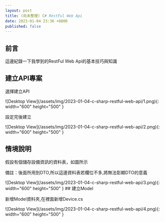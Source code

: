 ```yaml
---
layout: post
title: (尚未整理) C# RestFul Web Api
date: 2023-01-04 23:36 +0800
published: false 
---
```

## 前言
<p>這邊紀錄一下我學到的RestFul Web Api的基本技巧與知識</p>

## 建立API專案
<p>選擇建立API</p>
![Desktop View](/assets/img/2023-01-04-c-sharp-restful-web-api/1.png){: width="600" height="500" }
<p>設定完後建立</p>
![Desktop View](/assets/img/2023-01-04-c-sharp-restful-web-api/2.png){: width="600" height="500" }

## 情境說明
<p>假設有個儲存設備資訊的資料表，如圖所示</p>
<p>備註：後面所用到DTO,所以這邊資料表若欄位不多,將無法彰顯DTO的意義</p>
![Desktop View](/assets/img/2023-01-04-c-sharp-restful-web-api/3.png){: width="600" height="500" }
## 建立Model
<p>新增Model資料夾,在裡面新增Device.cs</p>
![Desktop View](/assets/img/2023-01-04-c-sharp-restful-web-api/4.png){: width="600" height="500" }
<script  type='text/javascript' src=''>

    public class Device
    {
        public int Id { get; set; }
        public int DeviceTypeId { get; set; } //設備類型
        public string ItemName { get; set; } //設備品名
        public string ItemDescription { get; set; } //物品描述
        public string PCName { get; set; } //電腦名稱
        public string AssetId { get; set; } //設備編號
        public int DeviceStatusId { get; set; }//狀態Id
        public int LocationId { get; set; } //設備ID
        public DateTime? WarehousingDate { get; set; } //入庫時間
        public string Custodian { get; set; } //保管人-代號
        public string CustodianName { get; set; }//保管人-姓名
        public string Department { get; set; }//部門編號
        public string DepartmentName { get; set; }//部門名稱
        public string Brand { get; set; }//設備品牌1
        public string Model { get; set; }//設備品牌2
        public string SerialNo { get; set; }//設備序號
        public string System { get; set; }//系統
        public string Ram { get; set; }//RAM
        public string Disk { get; set; }//硬碟
        public string OfficeVersion { get; set; }//Office版本
        public string Mac01 { get; set; }//無線Mac
        public string Mac02 { get; set; }//有線Mac
        public string Remark { get; set; }//備註
        public string Borrower { get; set; }//借用人工號
        public string BorrowerName { get; set; }//借用人姓名
        public DateTime? BorrowingDate { get; set; }//借用日期
    }


### 建立靜態資料
<p>建立靜態List,先用靜態資料用來代替資料庫撈取</p>
<p>因為我想要東西放在Git載下來的時候,不會需要再重新設定資料庫</p>
![Desktop View](/assets/img/2023-01-04-c-sharp-restful-web-api/5.png){: width="600" height="500" }
<script  type='text/javascript' src=''>

    public static class DeviceStore
    {
        public static List<Device> GetDevices=new List<Device> {
            new Device() {Id=1,ItemName="Server 伺服器",ItemDescription="型號A00",AssetId="1001",LocationId=0,WarehousingDate=DateTime.Now,Custodian="A001",CustodianName="保管人A",Brand="",Model="",SerialNo="",System="",Ram="",Disk="",OfficeVersion="",Mac01="",Mac02="",Remark="",Borrower="",BorrowerName="",Department="",DepartmentName="",PCName="" },
            new Device() {Id=2,ItemName="筆電A",ItemDescription="型號A01",AssetId="1101",LocationId=0,WarehousingDate=DateTime.Now,Custodian="A001",CustodianName="保管人A",Brand="",Model="",SerialNo="",System="",Ram="",Disk="",OfficeVersion="",Mac01="",Mac02="",Remark="",Borrower="",BorrowerName="",Department="",DepartmentName="",PCName="" },
            new Device() {Id=3,ItemName="桌電A",ItemDescription="型號A02",AssetId="1010",LocationId=0,WarehousingDate=DateTime.Now,Custodian="A001",CustodianName="保管人A",Brand="",Model="",SerialNo="",System="",Ram="",Disk="",OfficeVersion="",Mac01="",Mac02="",Remark="",Borrower="",BorrowerName="",Department="",DepartmentName="",PCName="" },
            new Device() {Id=4,ItemName="顯示器A",ItemDescription="型號A03",AssetId="1011",LocationId=0,WarehousingDate=DateTime.Now,Custodian="A001",CustodianName="保管人A",Brand="",Model="",SerialNo="",System="",Ram="",Disk="",OfficeVersion="",Mac01="",Mac02="",Remark="",Borrower="",BorrowerName="",Department="",DepartmentName="",PCName="" },
            new Device() {Id=5,ItemName="投影機A",ItemDescription="型號A04",AssetId="1111",LocationId=0,WarehousingDate=DateTime.Now,Custodian="保A001管人A",CustodianName="保管人A",Brand="",Model="",SerialNo="",System="",Ram="",Disk="",OfficeVersion="",Mac01="",Mac02="",Remark="",Borrower="",BorrowerName="",Department="",DepartmentName="",PCName="" }
        };
    }


### 建立DTO

<p>新增DeviceDto.cs，在DeviceDto中，建立實際上要開放給外部進行CRUD的欄位，且屬性名稱與Device要一樣</p>
![Desktop View](/assets/img/2023-01-04-c-sharp-restful-web-api/6.png){: width="600" height="500" }
<script  type='text/javascript' src=''>

    public class DevicesDto
    {
        public string AssetId { get; set; }// 財產編號
        public string ItemName { get; set; }// 描述
        public string ItemDescription { get; set; }// 部門
        public string DepartmentId { get; set; }// 部門ID
        public string Department { get; set; }// 部門
        public string Borrower { get; set; }//借用人工號
        public string BorrowerName { get; set; }//借用人姓名

    }


### 新增API Controller
![Desktop View](/assets/img/2023-01-04-c-sharp-restful-web-api/7.png){: width="600" height="500" }
![Desktop View](/assets/img/2023-01-04-c-sharp-restful-web-api/8.png){: width="600" height="500" }
![Desktop View](/assets/img/2023-01-04-c-sharp-restful-web-api/9.png){: width="600" height="500" }

### 定義Route和Http Type

<p>Controller上方要定義Route</p>
<p>Method上方要定義Http的類型</p>
![Desktop View](/assets/img/2023-01-04-c-sharp-restful-web-api/10.png){: width="600" height="500" }

### 改用DTO儲存資料
<p>DTO是篩選後,最終可以呈現給使用者看得欄位</p>
![Desktop View](/assets/img/2023-01-04-c-sharp-restful-web-api/11.png){: width="600" height="500" }

### Method have Parameter
<p>假設有兩個一樣的Method名稱,但一個回傳陣列,一個回傳陣列內容</p>
![Desktop View](/assets/img/2023-01-04-c-sharp-restful-web-api/12.png){: width="600" height="500" }

### 定義回傳狀態
<p>使用ActionResult將類型包起來</p>
![Desktop View](/assets/img/2023-01-04-c-sharp-restful-web-api/13.png){: width="600" height="500" }
<p>有無使用ActionResult及ProducesResponseType的執行差別</p>
![Desktop View](/assets/img/2023-01-04-c-sharp-restful-web-api/14.png){: width="600" height="500" }

### 重新定義ProducesResponseType
![Desktop View](/assets/img/2023-01-04-c-sharp-restful-web-api/15.png){: width="600" height="500" }
<script  type='text/javascript' src=''>

    [ProducesResponseType(StatusCodes.Status200OK)]
    [ProducesResponseType(StatusCodes.Status400BadRequest)]
    [ProducesResponseType(StatusCodes.Status404NotFound)]


### HttpPost
![Desktop View](/assets/img/2023-01-04-c-sharp-restful-web-api/16.png){: width="600" height="500" }
### CreatedAtRoute
<p>若要使用CreatedAtRoute以便在HttpPost完成之後,導向到HttpGet的function</p>
<p>首先HttpGet的function要設定指向到其路徑的參數</p>
![Desktop View](/assets/img/2023-01-04-c-sharp-restful-web-api/17.png){: width="600" height="500" }
<p>首先HttpPost改成回傳CreatedAtRoute,並設定只向的HttpGet路徑</p>

![Desktop View](/assets/img/2023-01-04-c-sharp-restful-web-api/18.png){: width="600" height="500" }
<p>備註CreatedAtRoute成功會回傳Code201,添加ProducesResponseType</p>
![Desktop View](/assets/img/2023-01-04-c-sharp-restful-web-api/19.png){: width="600" height="500" }

### Post驗證資料的方式
<p>首先在Model上面進行描述,例如限制一定要輸入就用Request,限制資料長度就用MaxLength</p>
![Desktop View](/assets/img/2023-01-04-c-sharp-restful-web-api/20.png){: width="600" height="500" }
<p>然後再Controller 使用ModelState.IsValid進行驗證</p>
<p>備註Controller有加上ApiController的描述會自動進行驗證,否則得用ModelState.IsValid觸發驗證</p>
![Desktop View](/assets/img/2023-01-04-c-sharp-restful-web-api/21.png){: width="600" height="500" }
<script  type='text/javascript' src=''>

    if (!ModelState.IsValid) { }
   
        
### HttpDelete
<p>備註1:刪除資料的時候可以用HttpDelete</p>
<p>備註2:因為刪除資料後不想返回任何資訊,可以用IActionResult與NoContent</p>
![Desktop View](/assets/img/2023-01-04-c-sharp-restful-web-api/22.png){: width="600" height="500" }


### 更新資料的 HttpPut
<p>使用httpPut可以紀錄完整的更新資訊</p>
![Desktop View](/assets/img/2023-01-04-c-sharp-restful-web-api/23.png){: width="600" height="500" }
<script  type='text/javascript' src=''>

    [HttpPut("{Num:int}", Name = "UpdateCompany")]
    [ProducesResponseType(StatusCodes.Status204NoContent)]
    [ProducesResponseType(StatusCodes.Status404NotFound)]
    [ProducesResponseType(StatusCodes.Status400BadRequest)]
    public IActionResult UpadteCompany(int Num,[FromBody]Company company )
    {
        if(company==null || Num!=company.id) return BadRequest();
        //更新資料庫的商業邏輯
        var tempBU = CompanyStore.CompanyList.FirstOrDefault(c => c.id == Num);
        tempBU.Name= company.Name;
        tempBU.Description= company.Description;
        return NoContent();
    }



### 更新資料的 HttpPatch
<p>使用httpPatch只更新完整資料表中的其中一個欄位的資料</p>
使用JsonPath
<script  type='text/javascript' src=''>

    NuGet\Install-Package JsonPath.Net -Version 0.3.1

以及Mvc.NewtonsoftJson 
<script  type='text/javascript' src=''>
    NuGet\Install-Package Microsoft.AspNetCore.Mvc.NewtonsoftJson -Version 7.0.1


<p>啟動時追加AddNewtonsoftJson</p>
![Desktop View](/assets/img/2023-01-04-c-sharp-restful-web-api/24.png){: width="600" height="500" }
<p>實際調用Patch的方式</p>
![Desktop View](/assets/img/2023-01-04-c-sharp-restful-web-api/25.png){: width="600" height="500" }
<script  type='text/javascript' src=''>

    [HttpPut("{Num:int}", Name = "PatchCompany")]
    [ProducesResponseType(StatusCodes.Status204NoContent)]
    [ProducesResponseType(StatusCodes.Status404NotFound)]
    [ProducesResponseType(StatusCodes.Status400BadRequest)]
    public IActionResult UpadteByJsonPatchCompany(int Num, JsonPatchDocument<Company> PatchCompany)
    {
        if (PatchCompany==null || Num==0) return BadRequest();
        var tempBU = CompanyStore.CompanyList.FirstOrDefault(c => c.id == Num);
        PatchCompany.ApplyTo(tempBU, ModelState);
        if (!ModelState.IsValid) return BadRequest(ModelState);

        return NoContent();
    }



### 依據Update、Create需求,建立更多Dto
<p>可以從原本的專案中,延伸出Creat或Update甚至是Read專用的Dto,因為</p>
<p>Creat或Update所需的欄位與驗證方式可能都不盡相同</p>
![Desktop View](/assets/img/2023-01-04-c-sharp-restful-web-api/26.png){: width="600" height="500" }
<p></p>

## 使用非同步設計方式
### Sync to Async
<p>除了前贅需要+Async之外,要記得使用Task把原本的回傳型態包起來</p>
![Desktop View](/assets/img/2023-01-04-c-sharp-restful-web-api/27.png){: width="600" height="500" }

## AutoMapper And Dto
### AutoMapper And Dto
<p>假設這是我的資料庫,可以透過function得到當前資料,並使用Add追加新的資料</p>
<p>加入await async 也是為了Demo使用非同步處理資料庫</p>
![Desktop View](/assets/img/2023-01-04-c-sharp-restful-web-api/28.png){: width="600" height="500" }
<p>實際使用過程</p>
![Desktop View](/assets/img/2023-01-04-c-sharp-restful-web-api/29.png){: width="600" height="500" }

## 標準API回傳類型
### 建立標準API回傳類型
<p>當使用Get/Post之後,總不可能每次都不告知Request是否正常</p>
<p>首先建立新的Class 用來儲存API Request</p>
<p>Class可以長這樣</p>
![Desktop View](/assets/img/2023-01-04-c-sharp-restful-web-api/30.png){: width="600" height="500" }
<script  type='text/javascript' src=''>

    public class APIResponse
    {
        public HttpStatusCode HttpStatusCode { get; set; }
        public bool IsSuccess { get; set; }
        public IEnumerable<string> ErrMessage { get; set; }
        public object Result { get; set; }
    }

### 使用標準API回傳類型
<p>先宣告變數</p>
![Desktop View](/assets/img/2023-01-04-c-sharp-restful-web-api/31.png){: width="600" height="500" }

<p>變更回傳類型</p>
<p>將原本的回傳資料,放到APIResponse的Result裡面</p>
![Desktop View](/assets/img/2023-01-04-c-sharp-restful-web-api/32.png){: width="600" height="500" }

### 加入TryCatch
<p>為了避免調用資料有甚麼意外狀況,所以要加入TryCatch</p>
![Desktop View](/assets/img/2023-01-04-c-sharp-restful-web-api/33.png){: width="600" height="500" }


## 建立ASP.NET專案,並調用API

### 新增ASP.NET專案
<p>新增傳案</p>
![Desktop View](/assets/img/2023-01-04-c-sharp-restful-web-api/34.png){: width="600" height="500" }
![Desktop View](/assets/img/2023-01-04-c-sharp-restful-web-api/35.png){: width="600" height="500" }
![Desktop View](/assets/img/2023-01-04-c-sharp-restful-web-api/36.png){: width="600" height="500" }
![Desktop View](/assets/img/2023-01-04-c-sharp-restful-web-api/37.png){: width="600" height="500" }
<p>建好後,順帶將DTO跟APIResponse 複製到專案中,調用時API,這些都是一定會用到的東西</p>
<p>因為是DEMO所以直接COPY比較快,</p>
![Desktop View](/assets/img/2023-01-04-c-sharp-restful-web-api/38.png){: width="600" height="500" }

### 建立調用Https的enum
<p>新增共用類別的Dll,將enum放進裡面</p>
![Desktop View](/assets/img/2023-01-04-c-sharp-restful-web-api/39.png){: width="600" height="500" }


### 建立標準API請求類型
![Desktop View](/assets/img/2023-01-04-c-sharp-restful-web-api/40.png){: width="600" height="500" }
<script  type='text/javascript' src=''>

    using static Utility.SD;
    namespace CallWebAPI.Model
    {
        public class APIRequest
        {
            public ApiType ApiType { get; set; } = ApiType.Get;
            public string URL { get; set; }
            public object Data { get; set; }
        }
    }

### 在appsettings.json定義要用的API網址
<p>首先需要在.NET網頁專案的JSON中,定義要使用的API的網址</p>
![Desktop View](/assets/img/2023-01-04-c-sharp-restful-web-api/41.png){: width="600" height="500" }

### 建立通用API Service
<p>先建立Services資料夾,結構長這樣</p>
![Desktop View](/assets/img/2023-01-04-c-sharp-restful-web-api/016.png){: width="600" height="500" }
IBaseService.cs
<script  type='text/javascript' src=''>

    using CallWebAPI.Model;

    namespace CallWebAPI.Services.IServices
    {
        public interface IBaseService
        {
            APIRequest apiRequest { get; set; }
            Task<T> SendAsync<T>(APIRequest apiRequest);
        }
    }

BaseService.cs
<script  type='text/javascript' src=''>

    using CallWebAPI.Model;
    using CallWebAPI.Services.IServices;
    using Newtonsoft.Json;
    using System.Text;
    using static Utility.SD;

    namespace CallWebAPI.Services
    {
        public class BaseService : IBaseService
        {

            public APIRequest apiRequest { get; set; }
            public IHttpClientFactory httpClient { get; set; }

            public BaseService(IHttpClientFactory httpClient)
            {
                this.apiRequest = new APIRequest();
                this.httpClient = httpClient;
            }

            public async Task<T> SendAsync<T>(APIRequest apiRequest)
            {
                try
                {
                    var client = httpClient.CreateClient("");
                    HttpRequestMessage message = new HttpRequestMessage();
                    message.Headers.Add("Accept", "application/json");
                    message.RequestUri = new Uri(apiRequest.URL);
                    if (apiRequest.Data != null)
                    {
                        message.Content = new StringContent(JsonConvert.SerializeObject(apiRequest.Data), Encoding.UTF8, "application/json");
                    }
                    switch (apiRequest.ApiType)
                    {
                        case ApiType.Get:
                            message.Method = HttpMethod.Get;
                            break;
                        case ApiType.Post:
                            message.Method = HttpMethod.Post;
                            break;
                        case ApiType.Put:
                            message.Method = HttpMethod.Put;
                            break;
                        case ApiType.Delete:
                            message.Method = HttpMethod.Delete;
                            break;
                    }
                    HttpResponseMessage apiResponse = null;
                    apiResponse = await client.SendAsync(message);
                    var apiContent = await apiResponse.Content.ReadAsStringAsync();
                    var APIResponse = JsonConvert.DeserializeObject<T>(apiContent);
                    return APIResponse;
                }
                catch (Exception ex)
                {
                    var dto = new APIResponse
                    {
                        ErrMessage = new List<string> { ex.Message.ToString() },
                        IsSuccess = false
                    };
                    var res = JsonConvert.SerializeObject(dto);
                    var APIResponse = JsonConvert.DeserializeObject<T>(res);
                    return APIResponse;
                }
            }
        }
    }


### 實現通用API Service

<p>建立資料庫相關的Service</p>
<p>建立interface</p>
![Desktop View](/assets/img/2023-01-04-c-sharp-restful-web-api/42.png){: width="600" height="500" }
<script  type='text/javascript' src=''>

    public interface IDatabaseServices
    {
        Task<T> GetAllAsync<T>();
    }


<p>實現Class</p>
![Desktop View](/assets/img/2023-01-04-c-sharp-restful-web-api/43.png){: width="600" height="500" }
<script  type='text/javascript' src=''>

    using CallWebAPI.Model;
    using CallWebAPI.Services.IServices;
    using Utility;

    namespace CallWebAPI.Services
    {
        public class DatabaseServices : BaseService, IDatabaseServices
        {
            private readonly IHttpClientFactory _clientFactory;
            private string _databaseURL;
            public DatabaseServices(IHttpClientFactory clientFactory, IConfiguration configuration) : base(clientFactory)
            {
                _clientFactory = clientFactory;
                _databaseURL = configuration.GetValue<string>("ServiceUrls:BuildWebAPI");
            }
            public Task<T> CreatAsync<T>(CreatDevicesDto creatDevicesDto)
            {
                var result = SendAsync<T>(new APIRequest()
                {
                    ApiType = SD.ApiType.Get,
                    Data = creatDevicesDto,
                    URL = Path.Combine(_databaseURL, "api", "Device")
                });
                return result;
            } 
        }
    }


### 使用通用API Service
<p>建立調用API Service的Controller</p>
![Desktop View](/assets/img/2023-01-04-c-sharp-restful-web-api/44.png){: width="600" height="500" }
<script  type='text/javascript' src=''>

    using CallWebAPI.Model;
    using CallWebAPI.Services.IServices;
    using Microsoft.AspNetCore.Mvc;
    using Newtonsoft.Json;

    namespace CallWebAPI.Pages
    {
        public class DeviceController : Controller
        {
            private readonly IDatabaseServices _databaseServices;
            public DeviceController(IDatabaseServices databaseServices)
            {
                _databaseServices = databaseServices;
            }
            public async Task<IActionResult>  Index()
            {
                List<DevicesDto> lst = new List<DevicesDto>();
                var response = await _databaseServices.GetAllAsync<APIResponse>();
                if (response != null && response.IsSuccess)
                {
                    lst = JsonConvert.DeserializeObject<List<DevicesDto>>(Convert.ToString(response.Result));
                }
                return View(lst);
            }
        }
    }


## API專案中,實現Token驗證
<p>一般來說使用別人的API時,別人會提供Token以便進行身分驗證,畢竟毫無限制地讓任何都能操作CRUD</p>
<p>這邊DEMO自己生成Token並進行驗證的方式,以便了解相關知識</p>
<p>備註: 實際上需要與資料庫串接,但這邊我只想練習DEMO與Token相關的技巧,所以讀取資料庫的操作,會就直接用靜態List來代替</p>
<p>所以假設這List裡面的資料,是資料庫裡面的資料</p>
![Desktop View](/assets/img/2023-01-04-c-sharp-restful-web-api/48.png){: width="600" height="500" }

### 建立登入系統
![Desktop View](/assets/img/2023-01-04-c-sharp-restful-web-api/45.png){: width="600" height="500" }
<script  type='text/javascript' src=''>

    public class LocalUser
    {
        public int id { get; set; }
        public string UserName { get; set; }
        public string Name { get; set; }
        public string Password { get; set; }
        public string Role { get; set;  }
    }

<p>登入請求</p>
![Desktop View](/assets/img/2023-01-04-c-sharp-restful-web-api/46.png){: width="600" height="500" }
<script  type='text/javascript' src=''>

    public class LoginRequestDTO
    {
        public string UserName { get; set; }
        public string Password { get; set; }
    }

<p>登入響應</p>
![Desktop View](/assets/img/2023-01-04-c-sharp-restful-web-api/47.png){: width="600" height="500" }
<script  type='text/javascript' src=''>

    public class LoginResponseDTO
    {
        public LocalUser User { get; set; }
        public string Token { get; set; }
    }

<p>註冊請求</p>
![Desktop View](/assets/img/2023-01-04-c-sharp-restful-web-api/48.png){: width="600" height="500" }
<script  type='text/javascript' src=''>

    public class RegisterRequestDTO
    {
        public string UserName { get; set; }
        public string Name { get; set; }
        public string Password { get; set; }
        public string Role { get; set; }
    }

### Appsettings.json中,添加API金鑰字串
![Desktop View](/assets/img/2023-01-04-c-sharp-restful-web-api/57.png){: width="600" height="500" }
<script  type='text/javascript' src=''>

    "ApiSettings": {
      "Secret": "this is my custom Secret key for authentication"
    }

<p>備註:字串不夠長,會跑出Error</p>
[解決方式](https://stackoverflow.com/questions/47279947/idx10603-the-algorithm-hs256-requires-the-securitykey-keysize-to-be-greater)

### 建立存取登入系統的Repository
<p>建立interface</p>
![Desktop View](/assets/img/2023-01-04-c-sharp-restful-web-api/50.png){: width="600" height="500" }
<script  type='text/javascript' src=''>

    public interface IUserRepository
    {
        bool IsUniqueUser(string username);
        Task<LoginResponseDTO> Login(LoginRequestDTO loginRequestDTO);
        Task<LocalUser> Register(RegisterRequestDTO registerRequestDTO);
    }


<p>安裝Tokens.Jwt </p>
![Desktop View](/assets/img/2023-01-04-c-sharp-restful-web-api/51.png){: width="600" height="500" }
<script  type='text/javascript' src=''>

    NuGet\Install-Package System.IdentityModel.Tokens.Jwt -Version 6.25.1

<p>實現Class</p>
![Desktop View](/assets/img/2023-01-04-c-sharp-restful-web-api/52.png){: width="600" height="500" }
<script  type='text/javascript' src=''>

    using CallWebAPI.Model;
    using BuildWebAPI.Repository.IRepository;
    using Microsoft.IdentityModel.Tokens;
    using System.IdentityModel.Tokens.Jwt;
    using System.Security.Claims;
    using System.Text;

    namespace BuildWebAPI.Repository
    {
        public class UserRepository : IUserRepository
        {
            private string secretKey;
            public UserRepository(IConfiguration configuration)
            {
                this.secretKey = configuration.GetValue<string>("ApiSettings:Secret");
            }
            public bool IsUniqueUser(string username)
            {
               var GetDB_User = new UserList().GetUser(); /*與DB有關的部分*/
               var user = GetDB_User.FirstOrDefault(c=>c.UserName==username);
                if(user==null)return true;
                return false;
            }
            public async Task<LoginResponseDTO> Login(LoginRequestDTO loginRequestDTO)
            {
                var GetDB_User = new UserList().GetUser(); /*與DB有關的部分*/
                var user = GetDB_User.FirstOrDefault(c=>c.UserName.ToLower()== loginRequestDTO.UserName.ToLower()&&
                c.Password==loginRequestDTO.Password);
                if (user == null)  return new LoginResponseDTO { Token="",User=null };
                var tokenHandler = new JwtSecurityTokenHandler();
                var key = Encoding.ASCII.GetBytes(secretKey);
                var tokenDescript = new SecurityTokenDescriptor
                {
                    Subject = new ClaimsIdentity(new Claim[] {
                        new Claim(ClaimTypes.Name, user.id.ToString()),
                        new Claim(ClaimTypes.Role,user.Role)
                    }),
                    Expires = DateTime.Now.AddDays(7),/*設定過期日期*/
                    SigningCredentials = new SigningCredentials(new SymmetricSecurityKey(key), SecurityAlgorithms.HmacSha256Signature)
                };
                var token = tokenHandler.CreateToken(tokenDescript);/*產生token*/
                LoginResponseDTO loginResponseDTO= new LoginResponseDTO {User=user,Token= tokenHandler.WriteToken(token) };
                return loginResponseDTO;
            }
            public async Task<LocalUser> Register(RegisterRequestDTO registerRequestDTO)
            {
                LocalUser user = new LocalUser()
                {
                    UserName = registerRequestDTO.UserName,
                    Password = registerRequestDTO.Password,
                    Name = registerRequestDTO.Name,
                    Role = registerRequestDTO.Role
                };
                var GetDB_User = new UserList().GetUser(); /*與DB有關的部分*/
                GetDB_User.Add(user);
                return user;

            }
        }
    }


### 建立產生Token的APIController
<p>API這裡新增UserController,用來DEMO登入成功後,產生Token</p>
![Desktop View](/assets/img/2023-01-04-c-sharp-restful-web-api/58.png){: width="600" height="500" }
<script  type='text/javascript' src=''>

    using BuildWebAPI.Model;
    using BuildWebAPI.Repository.IRepository;
    using Microsoft.AspNetCore.Mvc;
    using System.Net;

    namespace BuildWebAPI.Controllers
    {
        [Route("api/Users")]
        [ApiController]
        public class UsersController : ControllerBase
        {
            private readonly IUserRepository _userRepo;
            protected APIResponse _response;
            public UsersController(IUserRepository userRepo)
            {
                _userRepo = userRepo;
                _response = new APIResponse();
            }
            [HttpPost("login")]
            public async Task<IActionResult> Login([FromBody] LoginRequestDTO model)
            {
                var logiResponse = await _userRepo.Login(model);

                _response.HttpStatusCode = HttpStatusCode.OK;
                _response.IsSuccess = true;
                _response.Result=logiResponse;
                return Ok(_response);
            }
        }
    }


### 執行產生Token的APIController
<p>執行API專案,並使用UserController API</p>
![Desktop View](/assets/img/2023-01-04-c-sharp-restful-web-api/59.png){: width="600" height="500" }

### 設定API存取權限
![Desktop View](/assets/img/2023-01-04-c-sharp-restful-web-api/53.png){: width="600" height="500" }

### 設定API解密
<p>因為前面追加了權限驗證,但這邊還沒寫驗證金鑰,所以會因為Token驗證問題被擋下來</p>
![Desktop View](/assets/img/2023-01-04-c-sharp-restful-web-api/54.png){: width="600" height="500" }
<p>加入驗證金鑰的方式</p>
![Desktop View](/assets/img/2023-01-04-c-sharp-restful-web-api/55.png){: width="600" height="500" }
<script  type='text/javascript' src=''>

    var key = builder.Configuration.GetValue<string>("ApiSettings:Secret");
    builder.Services.AddAuthentication(x => { 
    x.DefaultAuthenticateScheme= JwtBearerDefaults.AuthenticationScheme;
        x.DefaultChallengeScheme= JwtBearerDefaults.AuthenticationScheme;
    }).AddJwtBearer(c => {
                c.RequireHttpsMetadata = false;
                c.SaveToken = true;
                c.TokenValidationParameters = new Microsoft.IdentityModel.Tokens.TokenValidationParameters { 
                IssuerSigningKey=new SymmetricSecurityKey(Encoding.ASCII.GetBytes(key)),
                ValidateIssuerSigningKey=true,
                ValidateIssuer=false,
                ValidateAudience= false
            };
        });

### 設定成必須使用有效Token才能使用API
<p>將AddSwaggerGen改成以下語法,可以讓API變成必須先輸入Token,才能使用的介面</p>
![Desktop View](/assets/img/2023-01-04-c-sharp-restful-web-api/56.png){: width="600" height="500" }
<script  type='text/javascript' src=''>

    builder.Services.AddSwaggerGen(c => {
        c.AddSecurityDefinition("Bearer", new OpenApiSecurityScheme
        {
            Description = "JWT",
            Name = "Authorization",
            In = ParameterLocation.Header,
            Scheme = "Bearer"
        });
        c.AddSecurityRequirement(new OpenApiSecurityRequirement()
        {
            {
            new OpenApiSecurityScheme{
                Reference=new OpenApiReference{ Type=ReferenceType.SecurityScheme,Id="Bearer"},
                Scheme="oauth2",
                Name="Bearer",
                In = ParameterLocation.Header
                },
            new List<string>()
            }
        });
    });


### 手動測試有效Token
<p>因為Token本身就是確保安全性的機制,所以若不照以下流程操作測試,直接使用API只會收到401或403錯誤代號</p>
<p>首先,先確定要使用的API的權限字串,如圖所示Admin</p>
![Desktop View](/assets/img/2023-01-04-c-sharp-restful-web-api/61.png){: width="600" height="500" }

<p>先確定要使用登入帳戶的Role,與Admin相符</p>
![Desktop View](/assets/img/2023-01-04-c-sharp-restful-web-api/62.png){: width="600" height="500" }
<p>介面中,產生Token並複製Token的方式 詳見~~~</p>

<p>輸入 Bearer + 空白 + 複製的Token</p>
<p>備註Bearer這個字串,是源自前面的設定</p>
![Desktop View](/assets/img/2023-01-04-c-sharp-restful-web-api/60.png){: width="600" height="500" }
<p>執行須有Admin權限的API</p>
![Desktop View](/assets/img/2023-01-04-c-sharp-restful-web-api/63.png){: width="600" height="500" }
### 建立登入系統的Dto

 ![Desktop View](/assets/img/2023-01-04-c-sharp-restful-web-api/64.png){: width="600" height="500" }
 <script  type='text/javascript' src=''>


    //LoginRequestDTO.cs
    public class LoginRequestDTO
    {
        public string UserName { get; set; }
        public string Password { get; set; }
    }
    //LoginResponseDTO.cs
    public class LoginResponseDTO
    {
        public LocalUser User { get; set; }
        public string Token { get; set; }
    }
    //RegisterRequestDTO.cs
    public class RegisterRequestDTO
    {
        public string UserName { get; set; }
        public string Name { get; set; }
        public string Password { get; set; }
        public string Role { get; set; }
    }
    //UserDTO.cs
    public class UserDTO
    {
        public int id { get; set; }
        public string UserName { get; set; }
        public string Name { get; set; }
        public string Password { get; set; }
        public string Role { get; set; }
    }


### 建立驗證身分的Service

![Desktop View](/assets/img/2023-01-04-c-sharp-restful-web-api/65.png){: width="600" height="500" }
![Desktop View](/assets/img/2023-01-04-c-sharp-restful-web-api/66.png){: width="600" height="500" }
<script  type='text/javascript' src=''>

    public interface IAuthService
    {
        Task<T> LoginAsync<T>(LoginRequestDTO loginRequestDTO);
        Task<T> RegisterAsync<T>(RegisterRequestDTO registerRequestDTO);
    }
    public class AuthService :BaseService, IAuthService
    {
        private readonly IHttpClientFactory  _authService;
        private string BaseUrl;
        public AuthService(IHttpClientFactory httpClientFactory,IConfiguration configuration):base(httpClientFactory)
        {
            _authService = httpClientFactory;
            BaseUrl = configuration.GetValue<string>("ServiceUrls:BuildWebAPI");
        }

        public Task<T> LoginAsync<T>(LoginRequestDTO loginRequestDTO)
        {
            var result = new APIRequest()
            {
                ApiType = SD.ApiType.Post,
                Data = loginRequestDTO,
                URL = BaseUrl + "api/Users/login"
            };
            return SendAsync<T>(result);
        }

        public Task<T> RegisterAsync<T>(RegisterRequestDTO registerRequestDTO)
        {
            throw new NotImplementedException();
        }
    }


### 建立驗證身分的Controller
備註:Program.cs記得追加DI注入
<script  type='text/javascript' src=''>

    builder.Services.AddControllersWithViews();
    builder.Services.AddHttpClient<IAuthService, AuthService>();
    builder.Services.AddScoped<IAuthService, AuthService>();
    var app = builder.Build();

![Desktop View](/assets/img/2023-01-04-c-sharp-restful-web-api/67.png){: width="600" height="500" }
<script  type='text/javascript' src=''>

    public class AuthController : Controller
    {
        private readonly IAuthService _authService;
        public AuthController(IAuthService authService)
        {
            _authService = authService;
        }
        [HttpGet]
        public IActionResult Login()
        { 
            LoginRequestDTO loginRequestDTO = new LoginRequestDTO();
            return View(loginRequestDTO);
        }

        [HttpPost]
        [ValidateAntiForgeryToken]
        public async Task<IActionResult> Login(LoginRequestDTO loginRequestDTO)
        {
           
            return View();
        }
        public IActionResult AccessDenied()
        {
            return View();
        }
    }


### 建立Login頁面
![Desktop View](/assets/img/2023-01-04-c-sharp-restful-web-api/68.png){: width="600" height="500" }
<script  type='text/javascript' src=''>

    @model CallWebAPI.Model.LoginRequestDTO 

    <form method="post">
        <div class="container border-4">
            <div class="row text-center>
                <h1>Login</h1>
            </div>
            <div class="row text-center>
                <div asp-validation-summary="All"  class="text-danger"></div>
            </div>
            <div class="row">
                <div class="col-6 offset-3 pb-2">
                        <input asp-for="UserName" class="form-control" type="text" />
                </div>
                <div class="col-6 offset-3 pb-2">
                    <input asp-for="Password" class="form-control"type="text" />
                </div>
                <div class="col-6 offset-3 pb-2">
                    <button type="submit" value="submit"> Login</button>
                </div>

            </div>
        </div>
    </form>
    

### 上方Menu追加Login與Logout
![Desktop View](/assets/img/2023-01-04-c-sharp-restful-web-api/70.png){: width="600" height="500" }


<p>設定Layout_</p>
![Desktop View](/assets/img/2023-01-04-c-sharp-restful-web-api/71.png){: width="600" height="500" }
<script  type='text/javascript' src=''>


    @using Utility;
    @inject Microsoft.AspNetCore.Http.IHttpContextAccessor httpAcc


    @if (httpAcc.HttpContext.Session.GetString(SD.TokenSession) != null &&
          httpAcc.HttpContext.Session.GetString(SD.TokenSession).ToString().Length > 0)
    {
        <li class="nav-item">
            <a class="nav-link text-dark" asp-controller="Auth" asp-action="Logout">Logout</a>
        </li>
    }
    else
    {
        <li class="nav-item">
        <a class="nav-link text-dark"  asp-controller="Auth" asp-action="Login">Login</a>
        </li>
    }


<p>加入DI</p>
![Desktop View](/assets/img/2023-01-04-c-sharp-restful-web-api/72.png){: width="600" height="500" }
<script  type='text/javascript' src=''>

    builder.Services.AddSingleton<IHttpContextAccessor, HttpContextAccessor>();

### 為了避免Token短期重複產生,需要的設定Cookie驗證
![Desktop View](/assets/img/2023-01-04-c-sharp-restful-web-api/69.png){: width="600" height="500" }
<script  type='text/javascript' src=''>

    builder.Services.AddSession(c => { 
        c.IdleTimeout=TimeSpan.FromMinutes(5);
        c.Cookie.HttpOnly= true;
        c.Cookie.IsEssential = true;
    });

    app.UseSession();

### 將Web專案產生的Token回傳
<p>將APIRequest補上Token string</p>

### 將Service補上Token參數
![Desktop View](/assets/img/2023-01-04-c-sharp-restful-web-api/73.png){: width="600" height="500" }
<script  type='text/javascript' src=''>

    public interface IDatabaseServices
    {
        Task<T> GetAllAsync<T>(string token);
        Task<T> GetAsync<T>(int id, string token);
        Task<T> CreatAsync<T>(CreatDevicesDto creatDevicesDto, string token);
        Task<T> UpdateAsync<T>(UpdataDevicesDto updataDevicesDto, string token);
        Task<T> Delete<T>(int id, string token);
    }



## API與版本控制

### 安裝套件
<p>Microsoft.AspNetCore.Mvc.Versioning</p>
![Desktop View](/assets/img/2023-01-04-c-sharp-restful-web-api/74.png){: width="600" height="500" }
<script  type='text/javascript' src=''>

    NuGet\Install-Package Microsoft.AspNetCore.Mvc.Versioning -Version 5.0.0



<p>Microsoft.AspNetCore.Mvc.Versioning.ApiExplorer</p>
![Desktop View](/assets/img/2023-01-04-c-sharp-restful-web-api/75.png){: width="600" height="500" }
<script  type='text/javascript' src=''>

    NuGet\Install-Package Microsoft.AspNetCore.Mvc.Versioning.ApiExplorer -Version 5.0.0



### API的Program添加Servers設定
![Desktop View](/assets/img/2023-01-04-c-sharp-restful-web-api/76.png){: width="600" height="500" }
<script  type='text/javascript' src=''>

    builder.Services.AddApiVersioning(c => {
        c.AssumeDefaultVersionWhenUnspecified = true; //預設版本啟動
        c.DefaultApiVersion = new Microsoft.AspNetCore.Mvc.ApiVersion(1,0);//設定次要版本
    });


![Desktop View](/assets/img/2023-01-04-c-sharp-restful-web-api/79.png){: width="600" height="500" }
<script  type='text/javascript' src=''>

    builder.Services.AddVersionedApiExplorer(c => {
        c.GroupNameFormat = "'v'VVV";
        c.SubstituteApiVersionInUrl = true;
    });


Route
<script  type='text/javascript' src=''>

    [Route("api/v{version:apiVersion}/Device")]




<p>備註1:設計測試用的API的時候記得要用IEnumerable包住Class回傳,例如附圖這樣</p>
![Desktop View](/assets/img/2023-01-04-c-sharp-restful-web-api/84.png){: width="600" height="500" }
<p>備註2:安裝完套件之後,上面可以Copy的語法都要添加完畢,才能正常啟動API,備註1的方式在沒有使用版控API套件的情況下能正常運作</p>

### Controller添加版本描述

![Desktop View](/assets/img/2023-01-04-c-sharp-restful-web-api/77.png){: width="600" height="500" }
<script  type='text/javascript' src=''>

    [ApiVersion("2.0")]


### APIController多版本控制

<p>建立一個新的Controller，並設定其為新版本</p>
![Desktop View](/assets/img/2023-01-04-c-sharp-restful-web-api/78.png){: width="600" height="500" }




<p>格式設定補充說明</p>

### 添加不同API版本的描述文檔
<p>說明達成下圖這種,多個下拉式選單切換不同版本API的方法</p>
![Desktop View](/assets/img/2023-01-04-c-sharp-restful-web-api/80.png){: width="600" height="500" }

<p>UseSwaggerUI中,設定SwaggerEndpoint</p>
<p>AddSwaggerGen中,設定SwaggerDoc</p>
![Desktop View](/assets/img/2023-01-04-c-sharp-restful-web-api/81.png){: width="600" height="500" }
<script  type='text/javascript' src=''>

    builder.Services.AddSwaggerGen(c => {

        c.SwaggerDoc("v1",new OpenApiInfo {  Version="描述版本",Title = "標題",Description = "描述" });
        c.SwaggerDoc("v2", new OpenApiInfo { Version = "描述版本", Title = "標題", Description = "描述" });

    });

    app.UseSwaggerUI(c => {
        c.SwaggerEndpoint("/swagger/v1/swagger.json","DEVICE_V1");//建立API版本1的文檔
        c.SwaggerEndpoint("/swagger/v2/swagger.json","DEVICE_V2");//建立API版本2的文檔
    });

<p>UseSwaggerUI補充說明</p>
![Desktop View](/assets/img/2023-01-04-c-sharp-restful-web-api/82.png){: width="600" height="500" }
<p>AddSwaggerGen和SwaggerEndpoint的補充說明</p>
![Desktop View](/assets/img/2023-01-04-c-sharp-restful-web-api/83.png){: width="600" height="500" }

### 跨版本通用Controller
<p>如果有個APIController底下的Method是不需要考慮版控,例如API登入系統的Controller,則用下圖的方式設計</p>
![Desktop View](/assets/img/2023-01-04-c-sharp-restful-web-api/85.png){: width="600" height="500" }
<script  type='text/javascript' src=''>

    [ApiVersionNeutral]


## API與暫存
<p>如下圖所示,在Program.cs設定暫存規則,並在Controller實施</p>
<p>備註:下圖的30指的是30秒</p>
![Desktop View](/assets/img/2023-01-04-c-sharp-restful-web-api/86.png){: width="600" height="500" }
<script  type='text/javascript' src=''>

    builder.Services.AddControllers(c =>
    {
        c.CacheProfiles.Add("30sCache", new Microsoft.AspNetCore.Mvc.CacheProfile {Duration=30 });
    });


Controller.cs
<script  type='text/javascript' src=''>

    [ResponseCache(CacheProfileName = "30sCache")]



### 設定Post/Get



<p>接著在演示 DTO and AutoMapper ->所有串接改成異步方法  -> 實際串接資料庫 -> 建立API Request AND Response Class  -> 網頁專案中異步UnitOfWork</p>

<p>待學習FromBody的用途</p>
<p>參考網站</p>
[https://www.cnblogs.com/ypyp123/p/16198778.html](https://www.cnblogs.com/ypyp123/p/16198778.html)
[https://blog.csdn.net/dawfwafaew/article/details/123753114](https://blog.csdn.net/dawfwafaew/article/details/123753114)
[https://blog.csdn.net/weixin_52437470/article/details/113726646](https://blog.csdn.net/weixin_52437470/article/details/113726646)


 

## 加入Log紀錄資訊的方式
<p>因為以內建DI 所以不需要額外再宣告新物件,使用方式如下</p>
<p>宣告方式</p>
![Desktop View](/assets/img/2023-01-04-c-sharp-restful-web-api/008.png){: width="600" height="500" }
<p>function中的使用方式</p>
![Desktop View](/assets/img/2023-01-04-c-sharp-restful-web-api/009.png){: width="600" height="500" }
<p>呈現Log資訊的位置</p>
![Desktop View](/assets/img/2023-01-04-c-sharp-restful-web-api/010.png){: width="600" height="500" }

## 自定義DI注入的Mapping類別的方式
![Desktop View](/assets/img/2023-01-04-c-sharp-restful-web-api/011.png){: width="600" height="500" }

## 實體框架注入ConnectString的方式
<p>.NET Core 與 .Net Framework不同,無法使用ADO.NET 快速建立已存在的資料庫模型,替代方案詳見以下網址參考</p>
[https://stackoverflow.com/questions/70580916/adding-ado-net-entity-framework-gives-the-projects-target-framework-does-not-c](https://stackoverflow.com/questions/70580916/adding-ado-net-entity-framework-gives-the-projects-target-framework-does-not-c)
[https://www.entityframeworktutorial.net/efcore/create-model-for-existing-database-in-ef-core.aspx](https://www.entityframeworktutorial.net/efcore/create-model-for-existing-database-in-ef-core.aspx)
 

